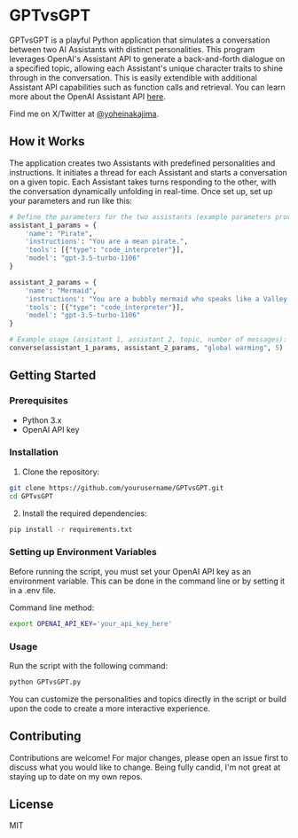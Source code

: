 # GPTvsGPT

GPTvsGPT is a playful Python application that simulates a conversation between two AI Assistants with distinct personalities. This program leverages OpenAI's Assistant API to generate a back-and-forth dialogue on a specified topic, allowing each Assistant's unique character traits to shine through in the conversation. This is easily extendible with additional Assistant API capabilities such as function calls and retrieval. You can learn more about the OpenAI Assistant API [here](https://platform.openai.com/docs/assistants/overview).

Find me on X/Twitter at [@yoheinakajima](https://twitter.com/yoheinakajima).

## How it Works

The application creates two Assistants with predefined personalities and instructions. It initiates a thread for each Assistant and starts a conversation on a given topic. Each Assistant takes turns responding to the other, with the conversation dynamically unfolding in real-time. Once set up, set up your parameters and run like this:

```python
# Define the parameters for the two assistants (example parameters provided)
assistant_1_params = {
    'name': "Pirate",
    'instructions': "You are a mean pirate.",
    'tools': [{"type": "code_interpreter"}],
    'model': "gpt-3.5-turbo-1106"
}

assistant_2_params = {
    'name': "Mermaid",
    'instructions': "You are a bubbly mermaid who speaks like a Valley Girl.",
    'tools': [{"type": "code_interpreter"}],
    'model': "gpt-3.5-turbo-1106"
}

# Example usage (assistant 1, assistant 2, topic, number of messages):
converse(assistant_1_params, assistant_2_params, "global warming", 5)
```

## Getting Started

### Prerequisites

- Python 3.x
- OpenAI API key

### Installation

1. Clone the repository:

```bash
git clone https://github.com/yourusername/GPTvsGPT.git
cd GPTvsGPT
```

2. Install the required dependencies:

```bash
pip install -r requirements.txt
```

### Setting up Environment Variables
Before running the script, you must set your OpenAI API key as an environment variable. This can be done in the command line or by setting it in a .env file.

Command line method:

```bash
export OPENAI_API_KEY='your_api_key_here'
```

### Usage

Run the script with the following command:

```bash
python GPTvsGPT.py
```

You can customize the personalities and topics directly in the script or build upon the code to create a more interactive experience.

## Contributing

Contributions are welcome! For major changes, please open an issue first to discuss what you would like to change. Being fully candid, I'm not great at staying up to date on my own repos.

## License

MIT
